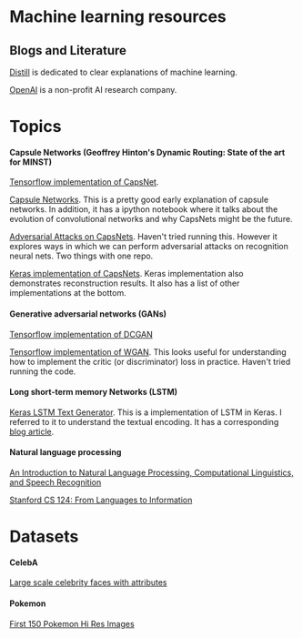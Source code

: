 # Machine learning resources

## Blogs and Literature

[Distill](https://distill.pub) is dedicated to clear explanations of machine learning.

[OpenAI](https://openai.com) is a non-profit AI research company.

# Topics

#### Capsule Networks (Geoffrey Hinton's Dynamic Routing: State of the art for MINST)

[Tensorflow implementation of CapsNet](https://github.com/naturomics/CapsNet-Tensorflow).

[Capsule Networks](https://github.com/llSourcell/capsule_networks). This is a pretty good early explanation of capsule networks. In addition, it has a ipython notebook where it talks about the evolution of convolutional networks and why CapsNets might be the future.

[Adversarial Attacks on CapsNets](https://github.com/jaesik817/adv_attack_capsnet). Haven't tried running this. However it explores ways  in which we can perform adversarial attacks on recognition neural nets. Two things with one repo.

[Keras implementation of CapsNets](https://github.com/XifengGuo/CapsNet-Keras). Keras implementation also demonstrates reconstruction results. It also has a list of other implementations at the bottom.

#### Generative adversarial networks (GANs)

[Tensorflow implementation of DCGAN](https://github.com/carpedm20/DCGAN-tensorflow)

[Tensorflow implementation of WGAN](https://github.com/jiamings/wgan). This looks useful for understanding how to implement the critic (or discriminator) loss in practice. Haven't tried running the code.

#### Long short-term memory Networks (LSTM)

[Keras LSTM Text Generator](https://github.com/ChunML/text-generator). This is a implementation of LSTM in Keras. I referred to it to understand the textual encoding. It has a corresponding [blog article](https://chunml.github.io/ChunML.github.io/project/Creating-Text-Generator-Using-Recurrent-Neural-Network/).

#### Natural language processing

[An Introduction to Natural Language Processing, Computational Linguistics, and Speech Recognition](http://web.stanford.edu/~jurafsky/slp3/ed3book.pdf)

[Stanford CS 124: From Languages to Information](http://web.stanford.edu/class/cs124/)

# Datasets

#### CelebA
[Large scale celebrity faces with attributes](http://mmlab.ie.cuhk.edu.hk/projects/CelebA.html)

#### Pokemon
[First 150 Pokemon Hi Res Images](https://github.com/The-Chanman/pokemon-image-dataset)
